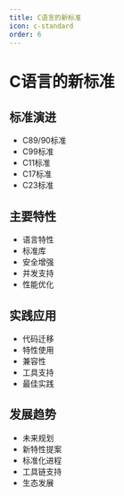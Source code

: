 ```yaml
---
title: C语言的新标准
icon: c-standard
order: 6
---
```


# C语言的新标准

## 标准演进
- C89/90标准
- C99标准
- C11标准
- C17标准
- C23标准

## 主要特性
- 语言特性
- 标准库
- 安全增强
- 并发支持
- 性能优化

## 实践应用
- 代码迁移
- 特性使用
- 兼容性
- 工具支持
- 最佳实践

## 发展趋势
- 未来规划
- 新特性提案
- 标准化进程
- 工具链支持
- 生态发展
